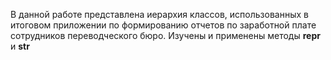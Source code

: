 В данной работе представлена иерархия классов, использованных в итоговом приложении по формированию отчетов по заработной плате сотрудников переводческого бюро.
Изучены и применены методы __repr__ и __str__
